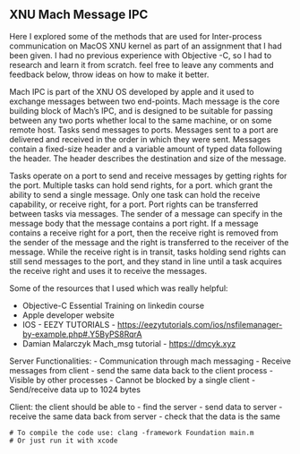 
## XNU Mach Message IPC
Here I explored some of the methods that are used for Inter-process communication on MacOS XNU kernel as part of an assignment that I had been given. I had no previous experience with Objective -C, so I had to research and learn it from scratch. feel free to leave any comments and feedback below, throw ideas on how to make it better.

Mach IPC is part of the XNU OS developed by apple and it used to exchange messages between two end-points. Mach message is the core building block of Mach’s IPC, and is designed to be suitable for passing between any two ports whether local to the same machine, or on some remote host. Tasks send messages to ports. Messages sent to a port are delivered and received in the order in which they were sent. Messages contain a fixed-size header and a variable amount of typed data following the header. The header describes the destination and size of the message. 

Tasks operate on a port to send and receive messages by getting rights for the port. 
Multiple tasks can hold send rights, for a port. which grant the ability to send a single message. 
Only one task can hold the receive capability, or receive right, for a port. 
Port rights can be transferred between tasks via messages. 
The sender of a message can specify in the message body that the message contains a port right.
If a message contains a receive right for a port, then the receive right is removed from the sender of the message and the right is transferred to the receiver of the message. While the receive right is in transit, tasks holding send rights can still send messages to the port, and they stand in line until a task acquires the receive right and uses it to receive the messages. 


Some of the resources that I used which was really helpful: 
- Objective-C Essential Training on linkedin course
- Apple developer website
- IOS - EEZY TUTORIALS - https://eezytutorials.com/ios/nsfilemanager-by-example.php#.Y5ByPS8RqrA
- Damian Malarczyk Mach_msg tutorial - https://dmcyk.xyz


Server Functionalities:
		- Communication through mach messaging
                - Receive messages from client 
		- send the same data back to the client process
		- Visible by other processes
		- Cannot be blocked by a single client
		- Send/receive data up to 1024 bytes

Client:
	  the client should be able to
		- find the server
		- send data to server
		- receive the same data back from server
		- check that the data is the same
    
    
    # To compile the code use: clang -framework Foundation main.m  
    # Or just run it with xcode
